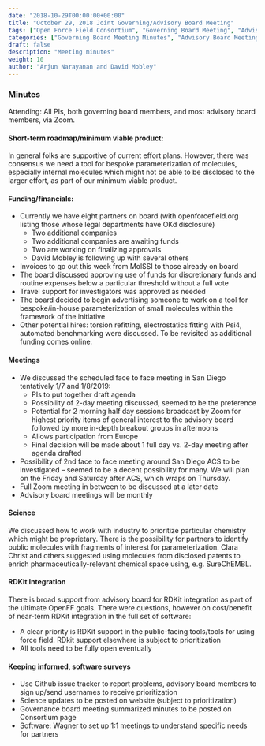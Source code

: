 ```yaml
---
date: "2018-10-29T00:00:00+00:00"
title: "October 29, 2018 Joint Governing/Advisory Board Meeting"
tags: ["Open Force Field Consortium", "Governing Board Meeting", "Advisory Board Meeting", "minutes"]
categories: ["Governing Board Meeting Minutes", "Advisory Board Meeting Minutes"]
draft: false
description: "Meeting minutes"
weight: 10
author: "Arjun Narayanan and David Mobley"
---
```



### Minutes

Attending: All PIs, both governing board members, and most advisory board members, via Zoom.

#### Short-term roadmap/minimum viable product:
In general folks are supportive of current effort plans. However, there was consensus we need a tool for bespoke parameterization of molecules, especially internal molecules which might not be able to be disclosed to the larger effort, as part of our minimum viable product.

#### Funding/financials:

- Currently we have eight partners on board (with openforcefield.org listing those whose legal departments have OKd disclosure)
    - Two additional companies
    - Two additional companies are awaiting funds
    - Two are working on finalizing approvals
    - David Mobley is following up with several others
- Invoices to go out this week from MolSSI to those already on board
- The board discussed approving use of funds for discretionary funds and routine expenses below a particular threshold without a full vote
- Travel support for investigators was approved as needed
- The board decided to begin advertising someone to work on a tool for bespoke/in-house parameterization of small molecules within the framework of the initiative
- Other potential hires: torsion refitting, electrostatics fitting with Psi4, automated benchmarking were discussed. To be revisited as additional funding comes online.

#### Meetings

- We discussed the scheduled face to face meeting in San Diego tentatively 1/7 and 1/8/2019:
    - PIs to put together draft agenda
    - Possibility of 2-day meeting discussed, seemed to be the preference
    - Potential for 2 morning half day sessions broadcast by Zoom for highest priority items of general interest to the advisory board followed by more in-depth breakout groups in afternoons
    - Allows participation from Europe
    - Final decision will be made about 1 full day vs. 2-day meeting after agenda drafted
- Possibility of 2nd face to face meeting around San Diego ACS to be investigated – seemed to be a decent possibility for many. We will plan on the Friday and Saturday after ACS, which wraps on Thursday.
- Full Zoom meeting in between to be discussed at a later date
- Advisory board meetings will be monthly

#### Science
We discussed how to work with industry to prioritize particular chemistry which might be proprietary. There is the possibility for partners to identify public molecules with fragments of interest for parameterization. Clara Christ and others suggested using molecules from disclosed patents to enrich pharmaceutically-relevant chemical space using, e.g. SureChEMBL.

#### RDKit Integration

There is broad support from advisory board for RDKit integration as part of the ultimate OpenFF goals.  There were questions, however on cost/benefit of near-term RDKit integration in the full set of software:
- A clear priority is RDKit support in the public-facing tools/tools for using force field. RDkit support elsewhere is subject to prioritization
- All tools need to be fully open eventually

#### Keeping informed, software surveys

- Use Github issue tracker to report problems, advisory board members to sign up/send usernames to receive prioritization
- Science updates to be posted on website (subject to prioritization)
- Governance board meeting summarized minutes to be posted on Consortium page
- Software: Wagner to set up 1:1 meetings to understand specific needs for partners
